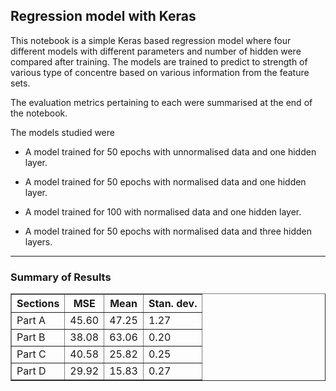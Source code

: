 ## Regression model with Keras

This notebook is a simple Keras based regression model where four different models with different parameters and number of hidden were compared after training. The models are trained to predict to strength of various type of concentre based on various information from the feature sets.


The evaluation metrics pertaining to each were summarised at the end of the notebook.

The models studied were


- A model trained for 50 epochs with unnormalised data and one hidden layer.

- A model trained for 50 epochs with normalised data and one hidden layer.

- A model trained for 100 with normalised data and one hidden layer. 

- A model trained for 50 epochs with normalised data and three hidden layers.

<hr>


### Summary of Results

<!DOCTYPE html>
<html>
	
   <body>
      <table border = "1" cellpadding = "5" cellspacing = "5">
         <tr>
            <th>Sections</th>
            <th>MSE</th>
            <th>Mean</th>
            <th>Stan. dev.</th>
         </tr>
         <tr>
            <td>Part A</td>
            <td> 45.60</td>
            <td> 47.25</td>
            <td> 1.27 </td>
         </tr>
         <tr>
            <td>Part B</td>
            <td> 38.08</td>
            <td> 63.06</td>
            <td> 0.20 </td>
         </tr>
         <tr>
            <td>Part C</td>
            <td> 40.58</td>
            <td> 25.82</td>
            <td> 0.25 </td>
         </tr>
         <tr>
            <td>Part D</td>
            <td> 29.92</td>
            <td> 15.83</td>
            <td> 0.27</td>
         </tr>
      </table>
   </body>
	
</html>

